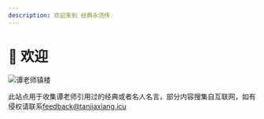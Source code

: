 ```yaml
---
description: 欢迎来到 经典永流传
---
```


# 👋 欢迎

![谭老师镇楼](https://tanjiaxiang.icu/skin/images/tjx.png)

此站点用于收集谭老师引用过的经典或者名人名言，部分内容搜集自互联网，如有侵权请联系[feedback@tanjiaxiang.icu](mailto:feedback@tanjiaxiang.icu)
